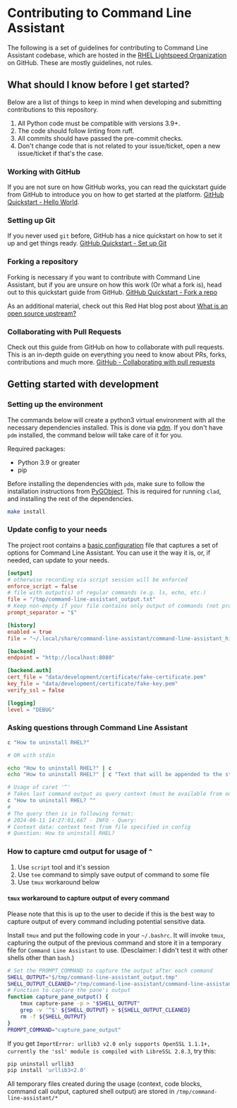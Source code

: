 # Contributing to Command Line Assistant

The following is a set of guidelines for contributing to Command Line Assistant
codebase, which are hosted in the [RHEL Lightspeed
Organization](https://github.com/rhel-lightspeed) on GitHub. These are mostly
guidelines, not rules.

## What should I know before I get started?

Below are a list of things to keep in mind when developing and submitting
contributions to this repository.

1. All Python code must be compatible with versions 3.9+.
2. The code should follow linting from ruff.
3. All commits should have passed the pre-commit checks.
4. Don't change code that is not related to your issue/ticket, open a new
   issue/ticket if that's the case.

### Working with GitHub

If you are not sure on how GitHub works, you can read the quickstart guide from
GitHub to introduce you on how to get started at the platform. [GitHub
Quickstart - Hello
World](https://docs.github.com/en/get-started/quickstart/hello-world).

### Setting up Git

If you never used `git` before, GitHub has a nice quickstart on how to set it
up and get things ready. [GitHub Quickstart - Set up
Git](https://docs.github.com/en/get-started/quickstart/set-up-git)

### Forking a repository

Forking is necessary if you want to contribute with Command Line Assistant, but
if you are unsure on how this work (Or what a fork is), head out to this
quickstart guide from GitHub. [GitHub Quickstart - Fork a
repo](https://docs.github.com/en/get-started/quickstart/fork-a-repo)

As an additional material, check out this Red Hat blog post about [What is an
open source
upstream?](https://www.redhat.com/en/blog/what-open-source-upstream)

### Collaborating with Pull Requests

Check out this guide from GitHub on how to collaborate with pull requests. This
is an in-depth guide on everything you need to know about PRs, forks,
contributions and much more. [GitHub - Collaborating with pull
requests](https://docs.github.com/en/pull-requests/collaborating-with-pull-requests)

## Getting started with development

### Setting up the environment

The commands below will create a python3 virtual environment with all the
necessary dependencies installed. This is done via
[pdm](https://pdm-project.org/en/latest/). If you don't have `pdm` installed,
the command below will take care of it for you.

Required packages:
- Python 3.9 or greater
- pip

Before installing the dependencies with `pdm`, make sure to follow the
installation instructions from
[PyGObject](https://pygobject.gnome.org/getting_started.html#fedora-logo-fedora).
This is required for running `clad`, and installing the rest of the
dependencies.

```sh
make install
```

### Update config to your needs

The project root contains a [basic configuration](./config.toml) file that
captures a set of options for Command Line Assistant. You can use it the way it
is, or, if needed, can update to your needs.

```toml
[output]
# otherwise recording via script session will be enforced
enforce_script = false
# file with output(s) of regular commands (e.g. ls, echo, etc.)
file = "/tmp/command-line-assistant_output.txt"
# Keep non-empty if your file contains only output of commands (not prompt itself)
prompt_separator = "$"

[history]
enabled = true
file = "~/.local/share/command-line-assistant/command-line-assistant_history.json"

[backend]
endpoint = "http://localhost:8080"

[backend.auth]
cert_file = "data/development/certificate/fake-certificate.pem"
key_file = "data/development/certificate/fake-key.pem"
verify_ssl = false

[logging]
level = "DEBUG"
```

### Asking questions through Command Line Assistant

```sh
c "How to uninstall RHEL?"

# OR with stdin

echo "How to uninstall RHEL?" | c
echo "How to uninstall RHEL?" | c "Text that will be appended to the stdin"

# Usage of caret '^'
# Takes last command output as query context (must be available from output_file value in config)
c "How to uninstall RHEL? ^"
#
# The query then is in following format:
# 2024-09-11 14:27:01,667 - INFO - Query:
# Context data: context text from file specified in config
# Question: How to uninstall RHEL?
```

### How to capture cmd output for usage of `^`

1. Use `script` tool and it's session
2. Use `tee` command to simply save output of command to some file
3. Use `tmux` workaround below

#### `tmux` workaround to capture output of every command

Please note that this is up to the user to decide if this is the best way to capture output of every command including
potential sensitive data.

Install `tmux` and put the following code in your `~/.bashrc`. It will invoke `tmux`, capturing the output of the
previous command and store it in a temporary file for `Command Line Assistant` to use. (Desclaimer: I didn't test it with other shells
other than `bash`.)

``` bash
# Set the PROMPT_COMMAND to capture the output after each command
SHELL_OUTPUT="$/tmp/command-line-assistant_output.tmp"
SHELL_OUTPUT_CLEANED="/tmp/command-line-assistant/command-line-assistant_output_cleaned.tmp"
# Function to capture the pane's output
function capture_pane_output() {
    tmux capture-pane -p > "$SHELL_OUTPUT"
    grep -v '^$' ${SHELL_OUTPUT} > ${SHELL_OUTPUT_CLEANED}
    rm -f ${SHELL_OUTPUT}
}
PROMPT_COMMAND="capture_pane_output"
```

If you get `ImportError: urllib3 v2.0 only supports OpenSSL 1.1.1+, currently the 'ssl' module is compiled with LibreSSL
2.8.3`, try this:

```sh
pip uninstall urllib3
pip install 'urllib3<2.0'
```

All temporary files created during the usage (context, code blocks, command call output, captured shell output) are
stored in `/tmp/command-line-assistant/*`
